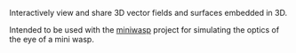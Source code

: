 Interactively view and share 3D vector fields and surfaces embedded in 3D.

Intended to be used with the [miniwasp](https://github.com/mrachh/miniwasp) project for simulating the optics of the eye of a mini wasp.